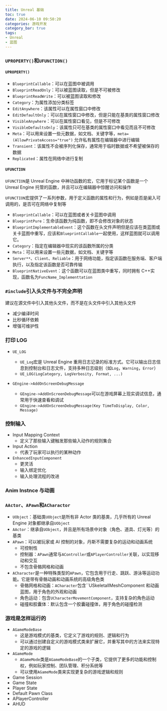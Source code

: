 ```yaml
---
title: Unreal 基础
toc: true
date: 2024-06-10 09:50:20
categories: 游戏开发
category_bar: true
tags:
- Unreal
- 蓝图
---
```


### `UPROPERTY()`和`UFUNCTION()`

#### `UPROPERTY()`

* `BlueprintCallable`：可以在蓝图中被调用
* `BlueprintReadOnly`：可以被蓝图读取，但是不可被修改
* `BlueprintReadWrite`：可以被蓝图读取和修改
* `Category`：为属性添加分类标签
* `EditAnywhere`：该属性可以在属性窗口中修改
* `EditDefaultOnly`：可以在属性窗口中修改，但是只能在基类的属性窗口修改
* `VisibleAnywhere`：可以在属性窗口看见，但是不可修改
* `VisibleDefaultsOnly`：该属性只可在基类的属性窗口中看见而且不可修改
* `Meta`：可以用来设置一些元数据，如文档、关键字等，`meta=(AllowPrivateAccess="true")` 允许私有属性在编辑器中进行编辑
* `Transient`：该属性不会被序列化保存，通常用于临时数据或不希望被保存的数据
* `Replicated`：属性在网络中进行复制

#### `UFUNCTION`

`UFUNCTION`是 Unreal Engine 中神功函数的宏，它用于标记某个函数是一个 Unreal Engine 托管的函数，并且可以在编辑器中惊醒访问和操作

`UFUNCTION`宏提供了一系列参数，用于定义函数的属性和行为，例如是否是阑入可调用的，是否可在网络中复制等

* `BlueprintCallable`：可以在蓝图或者关卡蓝图中调用
* `BlueprintPure`：生命该函数为纯函数，即不会修改对象的状态
* `BlueprintImplementableEvent`：这个函数在头文件声明但是应该在类蓝图或关卡蓝图中重写，应该和`BlueprintCallable`一起使用，这样蓝图就可以调用它。
* `Category`：指定在编辑器中现实的该函数所属的分类
* `Meta`：可以用来设置一些元数据，如文档、关键字等
* `Server**`、`Client`、`Reliable`：用于网络功能，指定该函数在服务端、客户端执行，以及指定该函数是否可靠传输
* `BlueprintNativeEvent`：这个函数可以在蓝图类中重写，同时拥有 C++实现，函数名为`FuncName_Implementtation`

### `#include`引入头文件与不完全声明

建议在源文件中引入其他头文件，而不是在头文件中引入其他头文件

* 减少编译时间
* 比秒循环依赖
* 增强可维护性

### 打印 LOG

* `UE_LOG`
  * `UE_Log`宏是 Unreal Engine 重用日志记录的标准方式。它可以输出日志信息到控制台和日志文件，支持多种日志级别（如`Log`，`Warning`，`Error`）
  * `UE_LOG(LogCategory, LogVerbosity, Format, ...)`

* `GEngine->AddOnScreenDebugMessage`
  * `GEngine->AddOnScreenDebugMessage`可以在游戏屏幕上现实调试信息，通常用于快速查看和调试
  * `GEngine->AddOnScreenDebugMessage(Key TimeToDisplay, Color, Message)`

### 控制输入

* Input Mapping Context
  * 定义了那些输入键触发那些输入动作的规则集合
* Input Action
  * 代表了玩家可以执行的某种动作
* `EnhancedInputComponent`
  * 更灵活
  * 输入绑定优化
  * 输入处理流程的改进

### Anim Instnce 与动画

### `AActor`、`APawn`和`ACharactor`

* `UObject`：基础类`UObject`是所有非 Actor 类的基类，几乎所有的 Unreal Engine 对象都继承自`UObject`
* `AActor`：继承自`UObject`，并且是所有场景中对象（角色、道具、灯光等）的基类
* `APawn`：可以被玩家或 AI 控制的对象，丹斯不需要复杂的运动和动画系统
  * 可控制性
  * 控制器：`APawn`通常与`AController`或`APlayerController`关联，以实现移动和交互
  * 不包含骨骼网格和动画
* `ACharacter`是一种特殊类型的`APawn`，它包含用于行走、跳跃、游泳等运动功能。它是带有骨骼动画和动画系统的高级角色类
  * 骨骼网格和动画：`ACharacter`包含``USkeletallMeshComponent 和动画蓝图，用于角色的外观和动画
  * 角色运动：包含`UCharacterMovementComponent`，支持复杂的角色运动
  * 碰撞和胶囊体：默认包含一个胶囊碰撞体，用于角色的碰撞检测

### 游戏是怎样运行的

* `AGameModeBase`
  * 这是游戏模式的基类，它定义了游戏的规则、逻辑和行为
  * 可以通过创建自定义的游戏模式类来扩展它，并重写其中的方法来实现特定的游戏的逻辑
* `AGameMode`
  * `AGameMode`类是`AGameModeBase`的一个子类，它提供了更多的功能和控制权，例如玩家控制、团队管理、积分系统等
  * 可以使用`AGameMode`类来实现更复杂的游戏逻辑和规则
* Game Session
* Game State
* Player State
* Default Pawn Class
* APlayerController
* AHUD